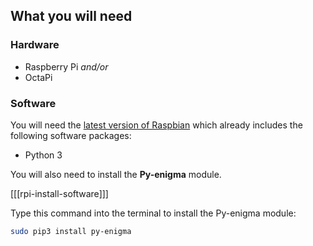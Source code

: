 ## What you will need

### Hardware

+ Raspberry Pi _and/or_
+ OctaPi

### Software

You will need the [latest version of Raspbian](https://www.raspberrypi.org/downloads/) which already includes the following software packages:

- Python 3

You will also need to install the **Py-enigma** module.

[[[rpi-install-software]]]

Type this command into the terminal to install the Py-enigma module:

```bash
sudo pip3 install py-enigma
```
